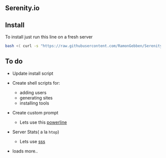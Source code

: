 ## Serenity.io

## Install

To install just run this line on a fresh server

```bash
bash <( curl -s "https://raw.githubusercontent.com/RamonGebben/Serenity.io/master/install/install.sh?token=AFJ63vSKltEKNBarhw20pDne58tfh17Mks5U2Q1awA%3D%3D" )

```


## To do

- Update install script
- Create shell scripts for:
    - adding users
    - generating sites
    - installing tools
- Create custom prompt
    - Lets use this [powerline](https://github.com/ceejbot/powerline-js)

- Server Stats( a la `htop`)
	- Lets use [sss](https://www.npmjs.com/package/simple-stats-server)
- loads more..